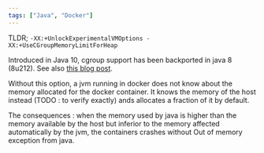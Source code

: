 ```yaml
---
tags: ["Java", "Docker"]
---
```

TLDR; `-XX:+UnlockExperimentalVMOptions -XX:+UseCGroupMemoryLimitForHeap`

Introduced in Java 10, cgroup support has been backported in java 8 (8u212). 
See also [this blog post](https://blog.softwaremill.com/docker-support-in-new-java-8-finally-fd595df0ca54).



Without this option, a jvm running in docker does not know about the memory allocated for the docker container. It knows the memory of the host instead (TODO : to verify exactly)
ands allocates a fraction of it by default. 

The consequences : when the memory used by java is higher than the memory available by the host but inferior to the memory 
affected automatically by the jvm, the containers crashes without Out of memory exception from java.
